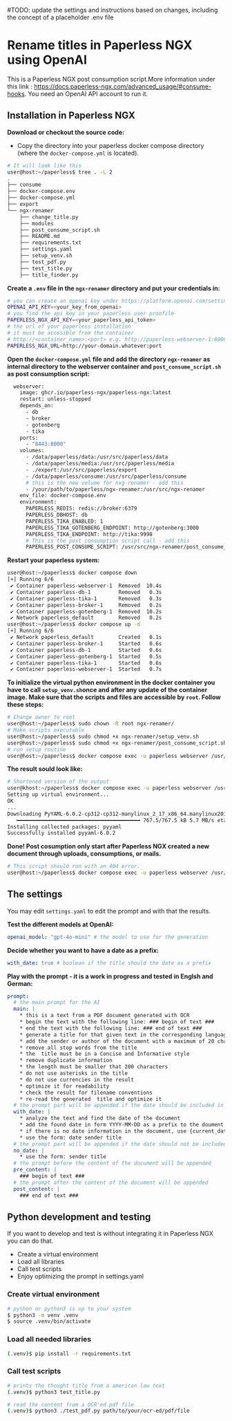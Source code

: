 #TODO: update the settings and instructions based on changes, including the concept of a placeholder .env file

# Rename titles in Paperless NGX using OpenAI

This is a Paperless NGX post consumption script.More information under this link : https://docs.paperless-ngx.com/advanced_usage/#consume-hooks.
You need an OpenAI API account to run it.

## Installation in Paperless NGX

**Download or checkout the source code:**

* Copy the directory into your paperless docker compose directory (where the `docker-compose.yml` is located).

```bash
# It will look like this
user@host:~/paperless$ tree . -L 2
.
├── consume
├── docker-compose.env
├── docker-compose.yml
├── export
└── ngx-renamer
    ├── change_title.py
    ├── modules
    ├── post_consume_script.sh
    ├── README.md
    ├── requirements.txt
    ├── settings.yaml
    ├── setup_venv.sh
    ├── test_pdf.py
    ├── test_title.py
    ├── title_finder.py
```

**Create a `.env` file in the `ngx-renamer` directory and put your credentials in:**

```bash
# you can create an openai key under https://platform.openai.com/settings/organization/api-keys
OPENAI_API_KEY=<your_key_from_openai>
# you find the api key in your paperless user proofile
PAPERLESS_NGX_API_KEY=<your_paperless_api_token>
# the url of your paperless installation
# it must be accesible from the container
# http://<container_name>:<port> e.g. http://paperless-webserver-1:8000
PAPERLESS_NGX_URL=http://your-domain.whatever:port
```

**Open the `docker-compose.yml` file and add the directory `ngx-renamer` as internal directory to the webserver container and `post_consume_script.sh` as post consumption script:**

```bash
  webserver:
    image: ghcr.io/paperless-ngx/paperless-ngx:latest
    restart: unless-stopped
    depends_on:
      - db
      - broker
      - gotenberg
      - tika
    ports:
      - "8443:8000"
    volumes:
      - /data/paperless/data:/usr/src/paperless/data
      - /data/paperless/media:/usr/src/paperless/media
      - ./export:/usr/src/paperless/export
      - /data/paperless/consume:/usr/src/paperless/consume
      # this is the new volume for nxg-renamer - add this
      - /your/path/to/paperless/ngx-renamer:/usr/src/ngx-renamer
    env_file: docker-compose.env
    environment:
      PAPERLESS_REDIS: redis://broker:6379
      PAPERLESS_DBHOST: db
      PAPERLESS_TIKA_ENABLED: 1
      PAPERLESS_TIKA_GOTENBERG_ENDPOINT: http://gotenberg:3000
      PAPERLESS_TIKA_ENDPOINT: http://tika:9998
      # This is the post consumption script call - add this
      PAPERLESS_POST_CONSUME_SCRIPT: /usr/src/ngx-renamer/post_consume_script.sh
```
**Restart your paperless system:**
```bash
user@host:~/paperless$ docker compose down
[+] Running 6/6
 ✔ Container paperless-webserver-1  Removed  10.4s
 ✔ Container paperless-db-1         Removed   0.3s
 ✔ Container paperless-tika-1       Removed   0.3s
 ✔ Container paperless-broker-1     Removed   0.2s
 ✔ Container paperless-gotenberg-1  Removed  10.2s
 ✔ Network paperless_default        Removed   0.2s
user@host:~/paperless$ docker compose up -d
[+] Running 6/6
 ✔ Network paperless_default        Created   0.1s
 ✔ Container paperless-broker-1     Started   0.6s
 ✔ Container paperless-db-1         Started   0.6s
 ✔ Container paperless-gotenberg-1  Started   0.5s
 ✔ Container paperless-tika-1       Started   0.6s
 ✔ Container paperless-webserver-1  Started   0.7s
```

**To initialize the virtual python environment in the docker container you have to call `setup_venv.sh`once and after any update of the container image. Make sure that the scripts and files are accessible by `root`. Follow these steps:**

```bash
# Change owner to root
user@host:~/paperless$ sudo chown -R root ngx-renamer/
# Make scripts executable
user@host:~/paperless$ sudo chmod +x ngx-renamer/setup_venv.sh
user@host:~/paperless$ sudo chmod +x ngx-renamer/post_consume_script.sh
# run setup routine
user@host:~/paperless$ docker compose exec -u paperless webserver /usr/src/ngx-renamer/setup_venv.sh
```

**The result sould look like:**

```bash
# Shortened version of the output
user@khost:~/paperless$ docker compose exec -u paperless webserver /usr/src/ngx-renamer/setup_venv.sh
Setting up virtual environment...
OK
...
Downloading PyYAML-6.0.2-cp312-cp312-manylinux_2_17_x86_64.manylinux2014_x86_64.whl (767 kB)
   ━━━━━━━━━━━━━━━━━━━━━━━━━━━━━━━━━━━━━━━━ 767.5/767.5 kB 5.7 MB/s eta 0:00:00
Installing collected packages: pyyaml
Successfully installed pyyaml-6.0.2
```

**Done! Post cosumption only start after Paperless NGX created a new document through uploads, consumptions, or mails.**

```bash
# This script should run with an 404 error.
user@host:~/paperless$ docker compose exec -u paperless webserver /usr/src/ngx-renamer/post_consume_script.sh
```

## The settings

You may edit `settings.yaml` to edit the prompt and with that the results.

**Test the different models at OpenAI:**
```yaml
openai_model: "gpt-4o-mini" # the model to use for the generation
```
**Decide whether you want to have a date as a prefix:**
```yaml
with_date: true # boolean if the title should the date as a prefix
```
**Play with the prompt - it is a work in progress and tested in Englsh and German:**
```yaml
prompt:
  # the main prompt for the AI
  main: |
    * this is a text from a PDF document generated with OCR
    * begin the text with the following line: ### begin of text ###
    * end the text with the following line: ### end of text ###
    * generate a title for that given text in the corresponding language
    * add the sender or author of the document with a maximum of 20 characters to the  title 
    * remove all stop words from the title
    * the  title must be in a Concise and Informative style
    * remove duplicate information
    * the length must be smaller that 200 characters
    * do not use asterisks in the title
    * do not use currencies in the result
    * optimize it for readability
    * check the result for filename conventions
    * re-read the generated  title and optimize it
  # the prompt part will be appended if the date should be included in the title using with_date: true
  with_date: |
    * analyze the text and find the date of the document
    * add the found date in form YYYY-MM-DD as a prefix to the doument title
    * if there is no date information in the document, use {current_date}
    * use the form: date sender title
  # the prompt part will be appended if the date should not be included in the title using with_date: false
  no_date: |
    * use the form: sender title
  # the prompt before the content of the document will be appended
  pre_content: |
    ### begin of text ###
  # the prompt after the content of the document will be appended
  post_content: |  
    ### end of text ###
```

## Python development and testing

If you want to develop and test is without integrating it in Paperless NGX you can do that.

* Create a virtual environment
* Load all libraries
* Call test scripts
* Enjoy optimizing the prompt in settings.yaml

### Create virtual environment

```bash
# python or python3 is up to your system
$ python3 -m venv .venv
$ source .venv/bin/activate
```

### Load all needed libraries

```bash
(.venv)$ pip install -r requirements.txt
```

### Call test scripts

```bash
# prints the thought title from a american law text
(.venv)$ python3 test_title.py
````

```bash
# read the content from a OCR'ed pdf file
(.venv)$ python3 ./test_pdf.py path/to/your/ocr-ed/pdf/file
